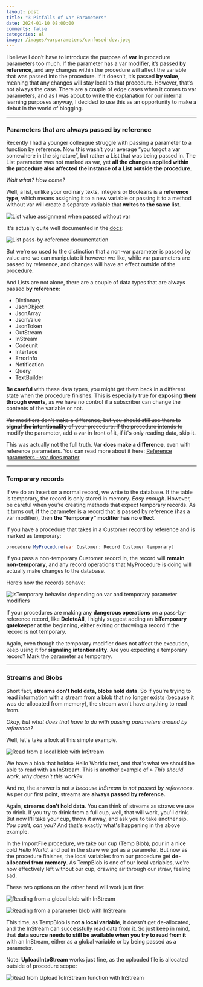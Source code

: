 ```yaml
---
layout: post
title: "3 Pitfalls of Var Parameters"
date: 2024-01-10 08:00:00
comments: false
categories: al
image: /images/varparameters/confused-dev.jpeg
---
```

I believe I don’t have to introduce the purpose of **var** in procedure parameters too much. If the parameter has a var modifier, it’s passed **by reference**, and any changes within the procedure will affect the variable that was passed into the procedure. If it doesn’t, it’s passed **by value**, meaning that any changes will stay local to that procedure. However, that’s not always the case. There are a couple of edge cases when it comes to var parameters, and as I was about to write the explanation for our internal learning purposes anyway, I decided to use this as an opportunity to make a debut in the world of blogging.

<hr/>

### Parameters that are always passed by reference
Recently I had a younger colleague struggle with passing a parameter to a function by reference. Now this wasn’t your average “you forgot a var somewhere in the signature”, but rather a List that was being passed in. The List parameter was not marked as var, yet **all the changes applied within the procedure also affected the instance of a List outside the procedure**. 

*Wait what? How come?* 

Well, a list, unlike your ordinary texts, integers or Booleans is a **reference type**, which means assigning it to a new variable or passing it to a method without var will create a separate variable that **writes to the same list**. 

![List value assignment when passed without var](/images/varparameters/var-param-list.png)

It's actually quite well documented in the [docs][listdocs]:

![List pass-by-reference documentation](/images/varparameters/var-param-list-doc.png)

But we're so used to the distinction that a non-var parameter is passed by value and we can manipulate it however we like, while var parameters are passed by reference, and changes will have an effect outside of the procedure.

And Lists are not alone, there are a couple of data types that are always passed **by reference**:
- Dictionary
- JsonObject
- JsonArray
- JsonValue
- JsonToken
- OutStream
- InStream
- Codeunit
- Interface
- ErrorInfo
- Notification
- Query
- TextBuilder

**Be careful** with these data types, you might get them back in a different state when the procedure finishes. This is especially true for **exposing them through events**, as we have no control if a subscriber can change the contents of the variable or not.

~~Var modifiers don't make a difference, but you should still use them to **signal the intentionality** of your procedure. If the procedure intends to modify the parameter, add a var in front of it, if it's only reading data, skip it.~~

This was actually not the full truth. Var **does make a difference**, even with reference parameters. You can read more about it here: [Reference parameters - var does matter][refparamvarmatters]

<hr/>

### Temporary records
If we do an Insert on a normal record, we write to the database. If the table is temporary, the record is only stored in memory. *Easy enough*. However, be careful when you’re creating methods that expect temporary records. As it turns out, if the parameter is a record that is passed by reference (has a var modifier), then **the "temporary" modifier has no effect**.

If you have a procedure that takes in a Customer record by reference and is marked as temporary:

``` csharp
procedure MyProcedure(var Customer: Record Customer temporary)
```

If you pass a non-temporary Customer record in, the record will **remain non-temporary**, and any record operations that MyProcedure is doing will actually make changes to the database.

Here’s how the records behave:

![IsTemporary behavior depending on var and temporary parameter modifiers](/images/varparameters/var-param-temp-all.png)

If your procedures are making any **dangerous operations** on a pass-by-reference record, like **DeleteAll**, I highly suggest adding an **IsTemporary gatekeeper** at the beginning, either exiting or throwing a record if the record is not temporary.

Again, even though the temporary modifier does not affect the execution, keep using it for **signaling intentionality**. Are you expecting a temporary record? Mark the parameter as temporary.

<hr/>

### Streams and Blobs
Short fact, **streams don't hold data, blobs hold data**. So if you're trying to read information with a stream from a blob that no longer exists (because it was de-allocated from memory), the stream won't have anything to read from.

*Okay, but what does that have to do with passing parameters around by reference?*

Well, let's take a look at this simple example. 

![Read from a local blob with InStream](/images/varparameters/var-param-stream-bad.png)

We have a blob that holds» Hello World« text, and that's what we should be able to read with an InStream. This is another example of *» This should work, why doesn't this work?«*.

And no, the answer is not *» because InStream is not passed by reference«*. As per our first point, streams are **always passed by reference.**

Again, **streams don't hold data**. You can think of streams as straws we use to drink. If you try to drink from a full cup, well, that will work, you'll drink. But now I'll take your cup, throw it away, and ask you to take another sip. *You can't, can you?* And that's exactly what's happening in the above example.

In the ImportFile procedure, we take our cup (Temp Blob), pour in a nice cold *Hello World*, and put in the straw we got as a parameter. But now as the procedure finishes, the local variables from our procedure get **de-allocated from memory**. As TempBlob is one of our local variables, we're now effectively left without our cup, drawing air through our straw, feeling sad.

These two options on the other hand will work just fine:

![Reading from a global blob with InStream](/images/varparameters/var-param-stream-global.png)

![Reading from a parameter blob with InStream](/images/varparameters/var-param-stream-param.png)

This time, as TempBlob is **not a local variable**, it doesn't get de-allocated, and the InStream can successfully read data from it. So just keep in mind, that **data source needs to still be available when you try to read from it** with an InStream, either as a global variable or by being passed as a parameter.

Note: **UploadIntoStream** works just fine, as the uploaded file is allocated outside of procedure scope:

![Read from UploadToInStream function with InStream](/images/varparameters/var-param-stream-upload.png)

[listdocs]: https://learn.microsoft.com/en-us/dynamics365/business-central/dev-itpro/developer/methods-auto/list/list-data-type

[refparamvarmatters]: /blog/2024/reference-parameters-var-does-matter/